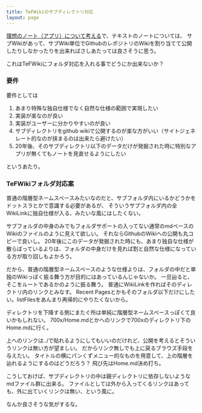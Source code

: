 ```yaml
---
title: TeFWikiのサブディレクトリ対応
layout: page
---
```


[理想のノート（アプリ）について考える](https://karino2.github.io/2021/09/26/ideal_note.html)で、テキストのノートについては、
サブWikiがあって、サブWiki単位でGithubのレポジトリのWikiを割り当てて公開したりしなかったりを出来ればさしあたっては良さそうに思う。

これはTeFWikiにフォルダ対応を入れる事でどうにか出来ないか？

### 要件

要件としては

1. あまり特殊な独自仕様でなく自然な仕様の範囲で実現したい
2. 実装が楽なのが良い
3. 実装がユーザーに分かりやすいのが良い
4. サブディレクトリをgithub wikiで公開するのが楽な方がいい（サイトジェネレート的なのが挟まるのは出来たら避けたい）
5. 20年後、そのサブディレクトリ以下のデータだけが発掘された時に特別なアプリが無くてもノートを見直せるようにしたい

というあたり。

### TeFWikiフォルダ対応案

普通の階層型ネームスペースみたいなのだと、サブフォルダ内にいるかどうかをドットスラとかで意識する必要があるが、
そういうサブフォルダ内の全WikiLinkに独自仕様が入る、みたいな風にはしたくない。

サブフォルダの中身のみでもフォルダサポートの入ってない通常のmdベースのWikiのファイルのように見えて欲しい。
それならGithubのWikiへの公開も丸コピーで良いし。
20年後にこのデータが発掘された時にも、あまり独自な仕様が散らばっているよりは、フォルダの中身だけを見れば割と自然な仕様になっている方が取り回しもよかろう。

だから、普通の階層型ネームスペースのような仕様よりは、フォルダの中だと単独のWikiっぽく振る舞う方が目的にはあっているんじゃないか。
一旦辿ると、そこをルートであるかのように振る舞う。
普通にWikiLinkを作ればそのディレクトリ内のリンクとみなす。
Recent Pagesとかもそのフォルダ以下だけにしたい。listFilesをあんまり再帰的にやりたくないから。

ディレクトリを下降する側にまたぐ所は単純に階層型ネームスペースっぽくて良いかもしれない。
700x/Home.mdとかへのリンクで700xのディレクトリ下のHome.mdに行く。

上へのリンクは../で貼れるようにしてもいいのだけれど、公開を考えるとそういうリンクは無い方が望ましい。
だからリンク無しでも上に戻るブラウズ手段を与えたい。
タイトルの横にパンくずメニュー的なものを用意して、上の階層を辿れるようにするのはどうだろう？
飛び先はHome.md決め打ち。

こうしておけば、サブディレクトリの中は親ディレクトリに依存しないようなmdファイル群に出来る。
ファイルとしては外から入ってくるリンクはあっても、外に出ていくリンクは無い、という風に。

なんか良さそうな気がするな。